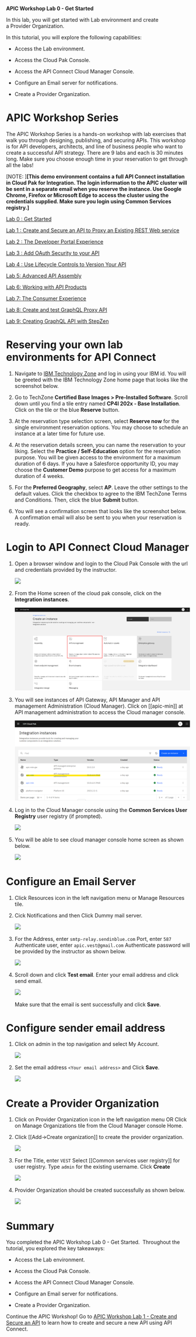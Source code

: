 **APIC Workshop Lab 0 - Get Started**

In this lab, you will get started with Lab environment and create  
a Provider Organization.

In this tutorial, you will explore the following capabilities:

-   Access the Lab environment.

-   Access the Cloud Pak Console. 

- 	Access the API Connect Cloud Manager Console.

-   Configure an Email server for notifications.

-   Create a Provider Organization.

 APIC Workshop Series
====================================================================================================================================================================

The APIC Workshop Series is a hands-on workshop with lab exercises that
walk you through designing, publishing, and securing APIs. This workshop
is for API developers, architects, and line of business people who want
to create a successful API strategy. There are 9 labs and each is 30
minutes long. Make sure you choose enough time in your reservation to
get through all the labs! 

[NOTE: ]**[This demo environment contains a
full API Connect installation in Cloud Pak for Integration. The login
information to the APIC cluster will be sent in a separate email when
you reserve the instance. Use Google Chrome, Firefox or Microsoft Edge
to access the cluster using the credentials supplied. Make sure you
login using Common Services registry.]**

[Lab 0 : Get Started](https://github.com/ibm-ecosystem-lab/APICv10/tree/main/instructions/Lab0/index.md)

[Lab 1 : Create and Secure an API to Proxy an Existing REST Web
service](https://github.com/ibm-ecosystem-lab/APICv10/tree/main/instructions/Lab1/index.md)

[Lab 2 : The Developer Portal
Experience](https://github.com/ibm-ecosystem-lab/APICv10/tree/main/instructions/Lab2/index.md)

[Lab 3 : Add OAuth Security to your
API](https://github.com/ibm-ecosystem-lab/APICv10/tree/main/instructions/Lab3/index.md)

[Lab 4 : Use Lifecycle Controls to Version Your
API](https://github.com/ibm-ecosystem-lab/APICv10/tree/main/instructions/Lab4/index.md)

[Lab 5: Advanced API
Assembly](https://github.com/ibm-ecosystem-lab/APICv10/tree/main/instructions/Lab5/index.md)

[Lab 6: Working with API
Products](https://github.com/ibm-ecosystem-lab/APICv10/tree/main/instructions/Lab6/index.md)

[Lab 7: The Consumer
Experience](https://github.com/ibm-ecosystem-lab/APICv10/tree/main/instructions/Lab7/index.md)

[Lab 8: Create and test GraphQL Proxy
API](https://github.com/ibm-ecosystem-lab/APICv10/tree/main/instructions/Lab8/index.md)

[Lab 9: Creating GraphQL API with StepZen](https://github.com/ibm-ecosystem-lab/APICv10/tree/main/instructions/Lab9/index.md)



Reserving your own lab environments for API Connect
===========================================================================================

1. Navigate to [IBM Technology Zone](https://techzone.ibm.com) and log in using your IBM id. You will be greeted with the IBM Technology Zone home page that looks like the screenshot below.

   

2. Go to TechZone **Certified Base Images > Pre-Installed Software**. Scroll down until you find a tile entry named **CP4I 202x - Base Installation**. Click on the tile or the blue **Reserve** button.

   

3. At the reservation type selection screen, select **Reserve now** for the single environment reservation options. You may choose to schedule an instance at a later time for future use.

   

4. At the reservation details screen, you can name the reservation to your liking. Select the **Practice / Self-Education** option for the reservation purpose. You will be given access to the environment for a maximum duration of 6 days. If you have a Salesforce opportunity ID, you may choose the **Customer Demo** purpose to get access for a maximum duration of 4 weeks.

   

5. For the **Preferred Geography**, select **AP**. Leave the other settings to the default values. Click the checkbox to agree to the IBM TechZone Terms and Conditions. Then, click the blue **Submit** button.

   

6. You will see a confirmation screen that looks like the screenshot below. A confirmation email will also be sent to you when your reservation is ready.

   

Login to API Connect Cloud Manager
===========================================================================================

1. Open a browser window and login to the Cloud Pak Console with the url
   and credentials provided by the instructor.

	![](images/cloud_pak_login.png)
	
2. 	From the Home screen of the cloud pak console, click on the **Integration instances**.
	
	![](images/api_management.png)
	
3. You will see instances of API Gateway, API Manager and API management Administration (Cloud Manager).
	Click on [[apic-min]] at API management administration to access the Cloud manager console.

	![](images/cloud_manager.png)
	
4. Log in to the Cloud Manager console using the **Common Services User Registry** user registry (if prompted).

	![](images/cloud_manager_login.png)
	
5. You will be able to see cloud manager console home screen as shown below.

	![](images/cloud_manager_home.png)
	
 Configure an Email Server
===========================================================================================
	
1. Click Resources icon in the left navigation menu or Manage Resources tile.

2. Cick Notifications and then Click Dummy mail server.

	![](images/notifications_email.png)
	
3. For the Address, enter `smtp-relay.sendinblue.com`
	Port, enter `587`
	Authenticate user, enter `apic.vest@gmail.com`
	Authenticate password will be provided by the instructor as shown below.
	
	![](images/email_configuration.png)	
	
4. Scroll down and click **Test email**.
   Enter your email address and click send email. 	
	
	![](images/test_email.png)	
	
	Make sure that the email is sent successfully and click **Save**.
	
 Configure sender email address
===========================================================================================

1. Click on admin in the top navigation and select My Account.

	![](images/admin_myaccount.png)	

2. Set the email address `<Your email address>` and Click **Save**.	

	![](images/admin_account_email.png)	

 Create a Provider Organization
===========================================================================================

1. Click on Provider Organization icon in the left navigation menu OR 
   Click on Manage Organizations tile from the Cloud Manager console Home.
   
2. Click [[Add-\>Create organization]] to create the provider organization.
   
   ![](images/provider_org.png)

3. For the Title, enter `VEST`
   Select [[Common services user registry]] for user registry.
   Type `admin` for the existing username.
   Click **Create**
   
   ![](images/provider_org_create.png)   

7. Provider Organization should be created successfully as shown below.   

   ![](images/provider_org_cm.png)      

 Summary
=============================================================

You completed the APIC Workshop Lab 0 - Get Started. 
Throughout the tutorial, you explored the key takeaways:

-   Access the Lab environment.

-   Access the Cloud Pak Console. 

- 	Access the API Connect Cloud Manager Console.

-   Configure an Email server for notifications.

-   Create a Provider Organization.

Continue the APIC Workshop! Go to [APIC Workshop Lab 1 - Create and Secure an API](https://github.com/ibm-ecosystem-lab/APICv10/tree/main/instructions/Lab1) to
learn how to create and secure a new API using API Connect.

